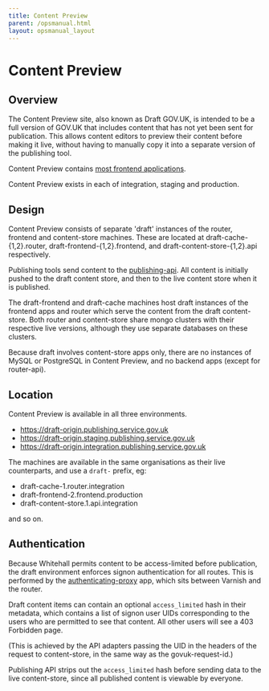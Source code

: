 ```yaml
---
title: Content Preview
parent: /opsmanual.html
layout: opsmanual_layout
---
```


# Content Preview

## Overview

The Content Preview site, also known as Draft GOV.UK, is intended to be
a full version of GOV.UK that includes content that has not yet been
sent for publication. This allows content editors to preview their
content before making it live, without having to manually copy it into a
separate version of the publishing tool.

Content Preview contains [most frontend applications][preview-puppet].

Content Preview exists in each of integration, staging and production.

[preview-puppet]: https://github.com/alphagov/govuk-puppet/blob/master/hieradata/class/draft_frontend.yaml

## Design

Content Preview consists of separate 'draft' instances of the router,
frontend and content-store machines. These are located at
draft-cache-{1,2}.router, draft-frontend-{1,2}.frontend, and
draft-content-store-{1,2}.api respectively.

Publishing tools send content to the
[publishing-api](https://github.com/alphagov/publishing-api). All
content is initially pushed to the draft content store, and then to the
live content store when it is published.

The draft-frontend and draft-cache machines host draft instances of the
frontend apps and router which serve the content from the draft
content-store. Both router and content-store share mongo clusters with
their respective live versions, although they use separate databases on
these clusters.

Because draft involves content-store apps only, there are no instances
of MySQL or PostgreSQL in Content Preview, and no backend apps (except
for router-api).

## Location

Content Preview is available in all three environments.

-   <https://draft-origin.publishing.service.gov.uk>
-   <https://draft-origin.staging.publishing.service.gov.uk>
-   <https://draft-origin.integration.publishing.service.gov.uk>

The machines are available in the same organisations as their live
counterparts, and use a `draft-` prefix, eg:

-   draft-cache-1.router.integration
-   draft-frontend-2.frontend.production
-   draft-content-store.1.api.integration

and so on.

## Authentication

Because Whitehall permits content to be access-limited before
publication, the draft environment enforces signon authentication for
all routes. This is performed by the
[authenticating-proxy](https://github.com/alphagov/authenticating-proxy)
app, which sits between Varnish and the router.

Draft content items can contain an optional `access_limited` hash in
their metadata, which contains a list of signon user UIDs corresponding
to the users who are permitted to see that content. All other users will
see a 403 Forbidden page.

(This is achieved by the API adapters passing the UID in the headers of
the request to content-store, in the same way as the govuk-request-id.)

Publishing API strips out the `access_limited` hash before sending data
to the live content-store, since all published content is viewable by
everyone.
